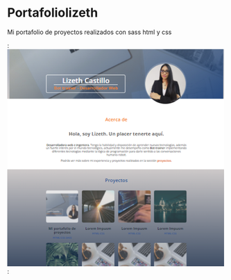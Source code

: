 # Portafoliolizeth
Mi portafolio de proyectos realizados con sass html y css

:![mifoto](https://github.com/lizethcas/Portafoliolizeth/blob/ef602bcebbc4e10ed9db36c5bfcdbf82d7bc279f/imagenportafolio.png):
